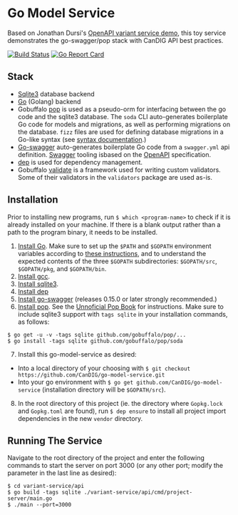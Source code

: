 # Go Model Service

Based on Jonathan Dursi's [OpenAPI variant service demo](https://github.com/CanDIG/openapi_calls_example), this toy service demonstrates the go-swagger/pop stack with CanDIG API best practices.

[![Build Status](https://travis-ci.org/CanDIG/go-model-service.svg?branch=master)](https://travis-ci.org/CanDIG/go-model-service)
[![Go Report Card](https://goreportcard.com/badge/github.com/candig/go-model-service)](https://goreportcard.com/report/github.com/candig/go-model-service)

## Stack

- [Sqlite3](https://www.sqlite.org/index.html) database backend
- [Go](https://golang.org/) (Golang) backend
- Gobuffalo [pop](https://github.com/gobuffalo/pop) is used as a pseudo-orm for interfacing between the go code and the sqlite3 database. The `soda` CLI auto-generates boilerplate Go code for models and migrations, as well as performing migrations on the database. `fizz` files are used for defining database migrations in a Go-like syntax (see [syntax documentation](https://github.com/markbates/pop/tree/master/fizz).)
- [Go-swagger](https://goswagger.io/) auto-generates boilerplate Go code from a `swagger.yml` api definition. [Swagger](https://swagger.io/) tooling isbased on the [OpenAPI](https://www.openapis.org/) specification.
- [dep](https://golang.github.io/dep/docs/introduction.html) is used for dependency management.
- Gobuffalo [validate](https://github.com/gobuffalo/validate) is a framework used for writing custom validators. Some of their validators in the `validators` package are used as-is.

## Installation

Prior to installing new programs, run `$ which <program-name>` to check if it is already installed on your machine. If there is a blank output rather than a path to the program binary, it needs to be installed.

1. [Install Go](https://golang.org/doc/install). Make sure to set up the `$PATH` and `$GOPATH` environment variables according to [these instructions](https://www.digitalocean.com/community/tutorials/), and to understand the expected contents of the three `$GOPATH` subdirectories: `$GOPATH/src`, `$GOPATH/pkg`, and `$GOPATH/bin`.
2. [Install gcc](https://gcc.gnu.org/install/).
3. [Install sqlite3](https://www.tutorialspoint.com/sqlite/sqlite_installation.htm).
4. [Install dep](https://golang.github.io/dep/docs/installation.html)
5. [Install go-swagger](https://goswagger.io/install.html) (releases 0.15.0 or later strongly recommended.)
6. [Install pop](https://github.com/gobuffalo/pop). See the [Unnoficial Pop Book](https://andrew-sledge.gitbooks.io/the-unofficial-pop-book/content/installation.html) for instructions. Make sure to include sqlite3 support with `tags sqlite` in your installation commands, as follows:
  ```
  $ go get -u -v -tags sqlite github.com/gobuffalo/pop/...
  $ go install -tags sqlite github.com/gobuffalo/pop/soda
  ```
7. Install this go-model-service as desired:
  * Into a local directory of your choosing with
  `$ git checkout https://github.com/CanDIG/go-model-service.git`
  * Into your go environment with 
  `$ go get github.com/CanDIG/go-model-service`
  (installation directory will be `$GOPATH/src`).
8. In the root directory of this project (ie. the directory where `Gopkg.lock` and `Gopkg.toml` are found), run 
`$ dep ensure`
to install all project import dependencies in the new `vendor` directory.

## Running The Service

Navigate to the root directory of the project and enter the following commands to start the server on port 3000 (or any other port; modify the parameter in the last line as desired):
```
$ cd variant-service/api
$ go build -tags sqlite ./variant-service/api/cmd/project-server/main.go
$ ./main --port=3000
```
